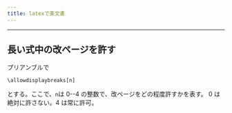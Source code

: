 ```yaml
---
title: latexで美文書
---
```


-------------------------------------------------------------------------------

## 長い式中の改ページを許す ##

プリアンブルで

``` shell
\allowdisplaybreaks[n]
```

とする。ここで、`n`は 0--4 の整数で、改ページをどの程度許すかを表す。
0 は絶対に許さない。4 は常に許可。
